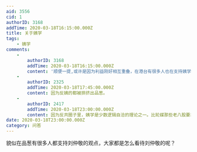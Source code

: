 ```yaml
---
aid: 3556
cid: 1
authorID: 3168
addTime: 2020-03-18T16:15:00.000Z
title: 关于姨学
tags:
    - 姨学
comments:
    -
        authorID: 3168
        addTime: 2020-03-18T16:15:00.000Z
        content: '顺便一提,或许是因为利益刚好相互重叠，在港台有很多人也在支持姨学？'
    -
        authorID: 2325
        addTime: 2020-03-18T17:45:00.000Z
        content: 因为反姨的都被排挤出品葱。
    -
        authorID: 2417
        addTime: 2020-03-18T23:00:00.000Z
        content: 因为反共圈子里，姨学是少数逻辑自洽的理论之一。比轮媒那些老八股要靠谱的多。
date: 2020-03-18T23:00:00.000Z
category: 问答
---
```


貌似在品葱有很多人都支持刘仲敬的观点，大家都是怎么看待刘仲敬的呢？
